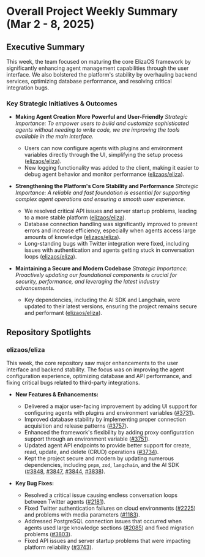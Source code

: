# Overall Project Weekly Summary (Mar 2 - 8, 2025)

## Executive Summary
This week, the team focused on maturing the core ElizaOS framework by significantly enhancing agent management capabilities through the user interface. We also bolstered the platform's stability by overhauling backend services, optimizing database performance, and resolving critical integration bugs.

### Key Strategic Initiatives & Outcomes

-   **Making Agent Creation More Powerful and User-Friendly**
    *Strategic Importance: To empower users to build and customize sophisticated agents without needing to write code, we are improving the tools available in the main interface.*
    -   Users can now configure agents with plugins and environment variables directly through the UI, simplifying the setup process ([elizaos/eliza](https://github.com/elizaos/eliza)).
    -   New logging functionality was added to the client, making it easier to debug agent behavior and monitor performance ([elizaos/eliza](https://github.com/elizaos/eliza)).

-   **Strengthening the Platform's Core Stability and Performance**
    *Strategic Importance: A reliable and fast foundation is essential for supporting complex agent operations and ensuring a smooth user experience.*
    -   We resolved critical API issues and server startup problems, leading to a more stable platform ([elizaos/eliza](https://github.com/elizaos/eliza)).
    -   Database connection handling was significantly improved to prevent errors and increase efficiency, especially when agents access large amounts of knowledge ([elizaos/eliza](https://github.com/elizaos/eliza)).
    -   Long-standing bugs with Twitter integration were fixed, including issues with authentication and agents getting stuck in conversation loops ([elizaos/eliza](https://github.com/elizaos/eliza)).

-   **Maintaining a Secure and Modern Codebase**
    *Strategic Importance: Proactively updating our foundational components is crucial for security, performance, and leveraging the latest industry advancements.*
    -   Key dependencies, including the AI SDK and Langchain, were updated to their latest versions, ensuring the project remains secure and performant ([elizaos/eliza](https://github.com/elizaos/eliza)).

## Repository Spotlights

### elizaos/eliza
This week, the core repository saw major enhancements to the user interface and backend stability. The focus was on improving the agent configuration experience, optimizing database and API performance, and fixing critical bugs related to third-party integrations.

-   **New Features & Enhancements:**
    -   Delivered a major user-facing improvement by adding UI support for configuring agents with plugins and environment variables ([#3731](https://github.com/elizaos/eliza/pull/3731)).
    -   Improved database stability by implementing proper connection acquisition and release patterns ([#3757](https://github.com/elizaos/eliza/pull/3757)).
    -   Enhanced the framework's flexibility by adding proxy configuration support through an environment variable ([#3751](https://github.com/elizaos/eliza/pull/3751)).
    -   Updated agent API endpoints to provide better support for create, read, update, and delete (CRUD) operations ([#3734](https://github.com/elizaos/eliza/pull/3734)).
    -   Kept the project secure and modern by updating numerous dependencies, including `pnpm`, `zod`, `langchain`, and the AI SDK ([#3848](https://github.com/elizaos/eliza/pull/3848), [#3847](https://github.com/elizaos/eliza/pull/3847), [#3844](https://github.com/elizaos/eliza/pull/3844), [#3838](https://github.com/elizaos/eliza/pull/3838)).

-   **Key Bug Fixes:**
    -   Resolved a critical issue causing endless conversation loops between Twitter agents ([#2181](https://github.com/elizaos/eliza/issues/2181)).
    -   Fixed Twitter authentication failures on cloud environments ([#2225](https://github.com/elizaos/eliza/issues/2225)) and problems with media parameters ([#1183](https://github.com/elizaos/eliza/issues/1183)).
    -   Addressed PostgreSQL connection issues that occurred when agents used large knowledge sections ([#2085](https://github.com/elizaos/eliza/issues/2085)) and fixed migration problems ([#3803](https://github.com/elizaos/eliza/pull/3803)).
    -   Fixed API issues and server startup problems that were impacting platform reliability ([#3743](https://github.com/elizaos/eliza/pull/3743)).